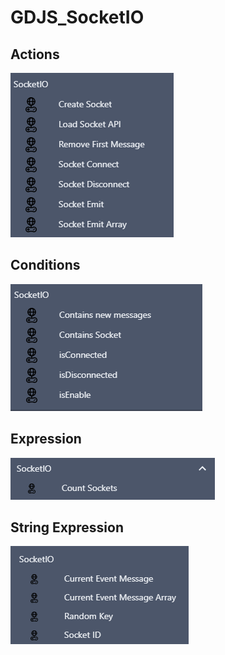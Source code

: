 # GDJS_SocketIO
## Actions
![](https://github.com/MauryDev/GDJS_SocketIO/blob/main/Capturar.PNG?raw=true)
## Conditions
![](https://github.com/MauryDev/GDJS_SocketIO/blob/main/Capturar2.PNG?raw=true)
## Expression
![](https://github.com/MauryDev/GDJS_SocketIO/blob/main/Capturar3.PNG?raw=true)
## String Expression
![](https://github.com/MauryDev/GDJS_SocketIO/blob/main/Capturar4.PNG?raw=true)

